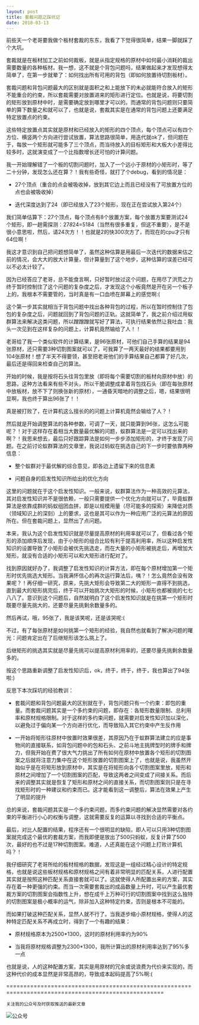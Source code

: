 ```yaml
---
layout: post
title: 套裁问题之踩坑记
date: 2018-03-13
---
```

前些天一个老哥要我做个板材套裁的东东，我看了下觉得很简单，结果一脚就踩了个大坑。

套裁就是在板材加工之前如何裁板，就是从指定规格的原材中如何最小消耗的裁出需要数量的各种板材。我一想，这不就是个背包问题吗，结果做起来才发现想得太简单了，在第一步就晕了：如何找出所有可用的背包（即如何放置待切割板材）。

套裁问题和背包问题最大的区别就是面积之和上能放下的未必就能符合放入的矩形不能重合的约束，所以套裁需要对放置进来的矩形进行定位。也就是说，将要切割的矩形放到原材中时，是需要确定放到哪里才可以的。而通常的背包问题则只要简单的算下数量之和就可以了，也就是说，套裁其实是在通常的背包问题上还要满足特定放置点的约束。

这些特定放置点其实就是原材和已经放入的矩形的四个顶点，每个顶点可以有四个方位、横竖两个方向进行尝试放置，算法思路很简单，用迭代就ok了，但问题在于，每放一个矩形就可能多了三个顶点，而当待放入的目标矩形和大板大小差得比较多时，这就演变成了一个比指数增长还可怕的计算问题。

我一开始理解错了一个板的切割问题时，加入了一个远小于原材的小矩形时，等了二十分钟，发现怎么还在算？！我有些奇怪，就打了个debug，看到的情况是：

- 27个顶点（重合的点会被吸收掉，放到其它边上而且已经没有了可放置方位的点也会被吸收掉）

- 迭代深度达到了24（即已经放入了23个矩形，现在正在尝试放入第24个）

我们简单估算下：27个顶点，每个顶点有8个放置方案，每个放置方案要测试24个矩形，即一趟需探测：27*8*24=5184（当然有很多重复，但这不重要），是不是很小意思啦，然后，请24次方！！也就是2的快300次方了，而现在的cpu才只有64位啊！

我这才意识到自己把问题想简单了，虽然这种估算是用最后一次迭代的数据来估之前的情况，会大大的放大计算量，但计算量到了这个地步，这种估算的误差已经可以不必太计较了。

因为已经答应了老哥，总不能食言啊，只好暂时放过这个问题，在用尽了洪荒之力终于暂时控制住了这个问题的复杂度之后，才发现这个小板竟然是开在另一个板子上的，我根本不需要管的，当时真是有一口血喷在屏幕上的感觉啊:(

这个第一步其实就相当于背包问题中找出各种背包的过程，所以在暂时控制住了包包的复杂度之后，问题就回到了背包问题的正轨。这就简单了，我之前介绍过用蚁群算法来解决这类问题，所以蹭蹭蹭就写好了算法，可执行结果依然让我吐血：我头一次见到在这样复杂的问题上，计算机竟然输给了人！！

老哥给了我一个类似软件的计算结果，是96张原材，可他们自己手算的结果是94张原材，还只需要3种切割图案就可以了，可我算了一两天最好的结果都要用到104张原材！想了半天不得要领，甚至把老哥他们的手算结果自己都算了好几次，最后还是得回来检查自己的算法。

开始的时候，我是按将石头往背包里放（即将每个需要切割的板材向原材中放）的思路，这种方法看来有些不对头，所以干脆调整成拿着背包找石头（即在每张原材中放板材，放不下了则换张新的原材），一通昏天暗地的调整之后，嗯，结果很明显啊，我也终于算出96张了！！

真是被打败了，在计算机这么擅长的的问题上计算机竟然会输给了人？！

然后就是开始调整算法的各种参数，可调了一天，就只能算到96张，这怎么可能呢？！对于这样存在着相当大数量最优解的问题，蚁群算法是一定可以找出来的啊？！我思来想去，最后只好跟踪算法是如何一步步添加矩形的，才终于发现了问题。在之前讨论蚁群算法的文章里，我说过蚂蚁在挑选自己的下一步时要依靠两种信息：

- 整个蚁群对于最优解的综合意见，即各边上遗留下来的信息素

- 问题自身的启发性知识所给出的优化方向

这里的问题就在于这个启发性知识。一般来说，蚁群算法作为一种高效的元算法，其对启发性知识并不是很依赖，一般只需要提供一个优化方向就可以了，毕竟蚁群算法是依靠成群的蚂蚁组团血拼，即是以规模用量（尽可能多的探索）来降低对质（领域知识上的深刻）上的要求，这也是其可以作为一种应用广泛的元算法的原因所在。但在套裁问题上，显然出了点问题。

本来，我认为这个启发性知识就是尽量提高原材的利用率就可以了，但看过各个矩形的添加顺序后发现，由于小矩形的组合比较有利于提高利用率，所以这种启发性知识的设置导致了小矩形会被优先挑选走，而在大量的小矩形被挑走后，再增加大矩形，就没有合适的小矩形可以和大矩形进行配对了。

找到原因就好办了，我调整了启发性知识的计算方法，即在每个原材增加第一个矩形时优先挑选大矩形。当我满怀信心的再次运行算法后，咦？！怎么竟然会没有效果呢？！再仔细一研究，原来，先挑大矩形会导致第二大的矩形一直得不到挑选，直到最大的矩形挑完后，终于可以开始挑次大矩形的时候，小矩形也都被挑的七七八八了。意识到这个问题后，自然就明白了这个启发性知识就是在挑第一个矩形时既要尽量先挑大的，还要尽量先挑剩余数量多的。

然后再试，哦，95张了，我是该笑呢，还是该哭呢:(

不过，有了每张原材是如何挑第一个矩形的经验，我自然也就看到了解决问题的曙光：问题肯定出在了后继矩形该怎么挑上了。

后继矩形的挑选其实就是尽量先挑可以提高原材利用率的，还要尽量先挑剩余数量多的。

按这个思路重新调整了启发性知识后，ok，终于，终于，终于，我也算出了94张啦:)

反思下本次踩坑的经验教训：

- 套裁问题和背包问题最大的区别就在于，背包问题只有一个约束：即包的重量。而套裁问题其实是一个多约束的问题，即存在：各矩形数量限制、总利用率和原材规格限制。对于这样的多约束问题，就需要对启发性知识加以深化，以避免过于偏向某一个方向进行优化，而导致陷入其它约束中产生反作用

- 一开始将矩形往原材中放置时效果很差，其原因乃在于蚁群算法建立的应是事物间的直接联系，如背包问题中的包和石头、之前斗地主挑牌型时的牌手和牌力，但我开始在费了很大气力挑出了所有如何在原材中放置各个矩形的切割图案之后就将注意力集中在这个矩形放置的切割图案上了，也就是说，我虽然开始似乎是在将矩形放到原材中，其实是在将矩形向各个切割图案里放，矩形和原材之间增加了一个切割图案的匹配，导致这两者之间变成了间接关系。而后来的调整其实就是恢复了矩形和原材之间的直接关系，而切割图案则只是在寻找矩形时的一种建议和约束而已。这才能看到这一调整后，算法在效果上产生了明显的提升

总的来说，套裁问题其实是一个多约束问题，而多约束问题的解决显然需要对各约束的平衡进行小心的权衡与调整，这就需要反复的运算以寻找到合适的平衡点。

最后，对比人配置的结果，程序还有一个很明显的缺陷，即人可以只用3种切割图案就完成这个最优的套裁方案，而我即便是放出了500只蚂蚁，反复计算了500次，最好的也不过是17种切割图案。难道，人还真能在这个问题上打败计算机吗？！

我仔细研究了老哥所给的板材规格的数据，发现这是一组经过精心设计的特定规格，也就是说这些板材规格和原材规格之间有着非常明显的匹配关系，人进行配置其实就是按照这种匹配关系直接套就可以了。这就使得人所配置出来的方案，其实存在着一种更强的约束。而当一次需要套裁出的成品数量上升时，可以产生最优套裁方案的切割图案会指数性上升，想在成千上万种可行的切割图案中找到这么独特的切割图案是极小概率的运气，除非加入这种特定约束，否则是根本不可能的。

而如果打破这种匹配关系，显然人就不行了。当我逐步缩小原材规格，使得人的这种特定匹配关系不再成立时，得到了一个有趣的结果：

- 原材规格原本为2500*1300，这时的原材利用率约为90%

- 当我将原材规格调整为2300*1300，我所计算出的原材利用率达到了95%多一点

也就是说，人的这种配置方案，其实是用原材的冗余或说浪费为代价来实现的，而这种代价的成本显然是非常高昂的，导致成本起码提高了5%啊:(

====================================================================================================

`关注我的公众号及时获取推送的最新文章`

  ![公众号](http://course.pythonpi.top:10008/images/qrcode.jpg)

